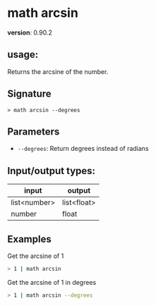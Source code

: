 # math arcsin

**version**: 0.90.2

## **usage**:

Returns the arcsine of the number.

## Signature

`> math arcsin --degrees`

## Parameters

- `--degrees`: Return degrees instead of radians

## Input/output types:

| input          | output        |
| -------------- | ------------- |
| list\<number\> | list\<float\> |
| number         | float         |

## Examples

Get the arcsine of 1

```bash
> 1 | math arcsin
```

Get the arcsine of 1 in degrees

```bash
> 1 | math arcsin --degrees
```
